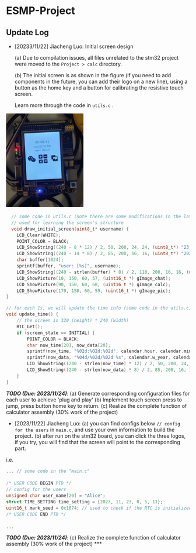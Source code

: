 # ESMP-Project

## Update Log
- [20233/11/22] Jiacheng Luo: Initial screen design
  
  (a) Due to compilation issues, all files unrelated to the stm32 project were moved to the `Project > calc` directory.

  (b) The initial screen is as shown in the figure (if you need to add components in the future, you can add their logo on a new line), using a button as the home key and a button for calibrating the resistive touch screen.
  
  Learn more through the code in `utils.c` .

<img src="https://raw.githubusercontent.com/Maystern/picbed/main/278EE8593A315DE9F5F38BB3234D9035.jpg" alt="278EE8593A315DE9F5F38BB3234D9035" style="zoom:25%;" />

```c
  // some code in utils.c (note there are some modifications in the later version after 2023/11/21)
  // used for learning the screen's structure
  void draw_initial_screen(uint8_t* username) {
    LCD_Clear(WHITE);
    POINT_COLOR = BLACK;
    LCD_ShowString((240 - 8 * 12) / 2, 50, 200, 24, 24, (uint8_t*) "23:59:59"); // show text in middle of the line
    LCD_ShowString((240 - 14 * 8) / 2, 85, 200, 16, 16, (uint8_t*) "2023/11/22 WED");
    char buffer[1024];
    sprintf(buffer, "user: [%s]", username);
    LCD_ShowString((240 - strlen(buffer) * 8) / 2, 110, 200, 16, 16, (uint8_t*) buffer);
    LCD_ShowPicture(10, 150, 60, 57, (uint16_t *) gImage_chat);
    LCD_ShowPicture(90, 150, 60, 60, (uint16_t *) gImage_calc);
    LCD_ShowPicture(170, 150, 60, 59, (uint16_t *) gImage_pic);
}
```

```c
// for each 1s, we will update the time info (some code in the utils.c)
void update_time() {
	// the screen is 320 (height) * 240 (width)
	RTC_Get();
	if (screen_state == INITIAL) {
		POINT_COLOR = BLACK;
		char now_time[20], now_data[20];
		sprintf(now_time, "%02d:%02d:%02d", calendar.hour, calendar.min, calendar.sec);
		sprintf(now_data, "%04d/%02d/%02d %s", calendar.w_year, calendar.w_month, calendar.w_date, getDayOfWeekString(calendar.week));
		LCD_ShowString((240 - strlen(now_time) * 12) / 2, 50, 200, 24, 24, (uint8_t*) now_time);
		LCD_ShowString((240 - strlen(now_data) * 8) / 2, 85, 200, 16, 16, (uint8_t*) now_data);
	}
}

```

***TODO (Due: 2023/11/24)***: (a) Generate corresponding configuration files for each user to achieve 'plug and play' (b) Implement touch screen press to jump, press button home key to return. (c) Realize the complete function of calculator assembly (30% work of the project) 

- [2023/11/22] Jiacheng Luo: (a) you can find configs below `// config for the users` in  `main.c`, and use your own information to build the project. (b) after run on the stm32 board, you can click the three logos, if you try, you will find that the screen will point to the corresponding part.   

i.e.

```c
... // some code in the "main.c"

/* USER CODE BEGIN PTD */
// config for the users
unsigned char user_name[20] = "Alice";
struct TIME_SETTING time_setting = {2023, 11, 23, 0, 5, 11};
uint16_t mark_seed = 0x1674; // used to check if the RTC is initialized (if you want to reset the RTC, change this value)
/* USER CODE END PTD */

...
```

***TODO (Due: 2023/11/24)***: (c) Realize the complete function of calculator assembly (30% work of the project) ***

